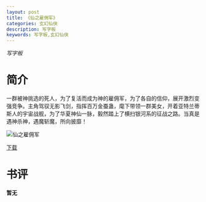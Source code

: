 ```yaml
---
layout: post
title: 《仙之雇佣军》
categories: 玄幻仙侠
description: 写字板
keywords: 写字板,玄幻仙侠
---
```

*写字板*
# 简介
一群被神挑选的死人，为了复活而成为神的雇佣军，为了各自的信仰，展开激烈变强竞争。主角驾驭无影飞剑，指挥百万金蚕蛊，麾下带领一群美女，开着亚特兰蒂斯人的宇宙战舰，为了华夏神仙一脉，毅然踏上了横扫银河系的征战之路。当真是遇神杀神，遇魔斩魔，所向披靡！

![仙之雇佣军](https://cdn.jsdelivr.net/gh/YYbooks0/yybooks0img@master/bookscover2/仙之雇佣军.6ju57mqk2c8.jpg)

[下载](https://link.jscdn.cn/1drv/aHR0cHM6Ly8xZHJ2Lm1zL3QvcyFBaGU2R2dNWmVFb2poakFyTWdBRTdWTGFPOUlXP2U9bWYzRlNJ.txt)

# 书评

**暂无**